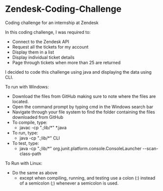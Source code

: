 # Zendesk-Coding-Challenge
Coding challenge for an internship at Zendesk

In this coding challenge, I was required to:
  - Connect to the Zendesk API
  - Request all the tickets for my account
  - Display them in a list
  - Display individual ticket details
  - Page through tickets when more than 25 are returned

I decided to code this challenge using java and displaying the data using CLI.

To run with Windows:
  - Download the files from GitHub making sure to note where the files are located.
  - Open the command prompt by typing cmd in the Windows search bar
  - Navigate through your file system to find the folder containing the files downloaded from GitHub
  - To compile, type:
    - javac -cp ".;lib/*" *.java
  - To run, type: 
    - java -cp ".;lib/*" CLI
  - To test, type:
    - java -cp ".;lib/*" org.junit.platform.console.ConsoleLauncher --scan-class-path

To Run with Linux:
  - Do the same as above
    - except when compiling, running, and testing use a colon (:) instead of a semicolon (;) whenever a semicolon is used.


